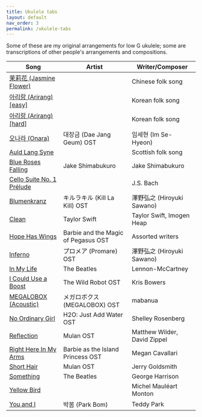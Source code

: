 ```yaml
---
title: Ukulele tabs
layout: default
nav_order: 3
permalink: /ukulele-tabs
---
```


Some of these are my original arrangements for low G ukulele; some are transcriptions of other people's arrangements and compositions.

| Song | Artist | Writer/Composer |
| ---- | ------ | --------------- |
| <a href="{{site.baseurl}}/pdf/Jasmine_Flower.pdf" target="_blank">茉莉花 (Jasmine Flower)</a> | | Chinese folk song |
| <a href="{{site.baseurl}}/pdf/Arirang.pdf" target="_blank">아리랑 (Arirang) [easy]</a> | | Korean folk song |
| <a href="{{site.baseurl}}/pdf/Arirang2.pdf" target="_blank">아리랑 (Arirang) [hard]</a> <a href="https://www.youtube.com/watch?v=1Z9cIUl7qA8" target="_blank"><i class="fas fa-external-link-alt"></i></a> <a href="https://www.youtube.com/watch?v=vlDxkXOkaPo" target="_blank"><i class="fas fa-external-link-alt"></i></a> | | Korean folk song |
| <a href="{{site.baseurl}}/pdf/Onara.pdf" target="_blank">오나라 (Onara)</a> | 대장금 (Dae Jang Geum) OST | 임세현 (Im Se-Hyeon) |
| <a href="{{site.baseurl}}/pdf/Auld_Lang_Syne.pdf" target="_blank">Auld Lang Syne</a> <a href="https://www.instagram.com/p/Cty2Ps2rEMO/" target="_blank"><i class="fas fa-external-link-alt"></i></a> | | Scottish folk song |
| <a href="{{site.baseurl}}/pdf/Blue_Roses_Falling.pdf" target="_blank">Blue Roses Falling</a> <a href="https://www.youtube.com/watch?v=fzvFqVZvDV8" target="_blank"><i class="fas fa-external-link-alt"></i></a> | Jake Shimabukuro | Jake Shimabukuro |
| <a href="{{site.baseurl}}/pdf/Cello_Suite_No_1_Prelude.pdf" target="_blank">Cello Suite No. 1 Prélude</a> | | J.S. Bach |
| <a href="{{site.baseurl}}/pdf/Blumenkranz.pdf" target="_blank">Blumenkranz</a> | キルラキル (Kill La Kill) OST | 澤野弘之 (Hiroyuki Sawano) |
| <a href="{{site.baseurl}}/pdf/Clean.pdf" target="_blank">Clean</a> | Taylor Swift | Taylor Swift, Imogen Heap |
| <a href="{{site.baseurl}}/pdf/Hope_Has_Wings.pdf" target="_blank">Hope Has Wings</a> | Barbie and the Magic of Pegasus OST | Assorted writers |
| <a href="{{site.baseurl}}/pdf/Inferno.pdf" target="_blank">Inferno</a> | プロメア (Promare) OST | 澤野弘之 (Hiroyuki Sawano) |
| <a href="{{site.baseurl}}/pdf/In_My_Life.pdf" target="_blank">In My Life</a> <a href="https://youtu.be/0kjNS91o1E4?feature=shared&t=1724" target="_blank"><i class="fas fa-external-link-alt"></i></a> | The Beatles | Lennon-McCartney |
| <a href="{{site.baseurl}}/pdf/I_Could_Use_a_Boost.pdf" target="_blank">I Could Use a Boost</a> | The Wild Robot OST | Kris Bowers |
| <a href="{{site.baseurl}}/pdf/MEGALOBOX_(Acoustic).pdf" target="_blank">MEGALOBOX (Acoustic)</a> | メガロボクス (MEGALOBOX) OST | mabanua |
| <a href="{{site.baseurl}}/pdf/No_Ordinary_Girl.pdf" target="_blank">No Ordinary Girl</a> | H2O: Just Add Water OST | Shelley Rosenberg |
| <a href="{{site.baseurl}}/pdf/Reflection.pdf" target="_blank">Reflection</a> | Mulan OST | Matthew Wilder, David Zippel |
| <a href="{{site.baseurl}}/pdf/Right_Here_In_My_Arms.pdf" target="_blank">Right Here In My Arms</a> | Barbie as the Island Princess OST | Megan Cavallari |
| <a href="{{site.baseurl}}/pdf/Short_Hair.pdf" target="_blank">Short Hair</a> | Mulan OST | Jerry Goldsmith |
| <a href="{{site.baseurl}}/pdf/Something.pdf" target="_blank">Something</a> <a href="https://www.youtube.com/watch?v=naJlZujI2Ps" target="_blank"><i class="fas fa-external-link-alt"></i></a> | The Beatles | George Harrison |
| <a href="{{site.baseurl}}/pdf/Yellow_Bird.pdf" target="_blank">Yellow Bird</a> | | Michel Mauléart Monton |
| <a href="{{site.baseurl}}/pdf/You_and_I.pdf" target="_blank">You and I</a> | 박봄 (Park Bom) | Teddy Park |
